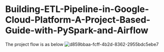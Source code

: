 # Building-ETL-Pipeline-in-Google-Cloud-Platform-A-Project-Based-Guide-with-PySpark-and-Airflow

The project flow is as below
![d859bbaa-fcff-4b2d-8362-2955bdc5ebe7](https://github.com/user-attachments/assets/340a48ad-bde8-40b4-8f67-321a069c5beb)

